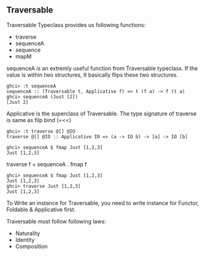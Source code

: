 ## Traversable

Traversable Typeclass provides us following functions:
- traverse
- sequenceA
- sequence
- mapM

sequenceA is an extremly useful function from Traversable typeclass. If the value is within two structures,
It basically flips these two structures.
```
ghci> :t sequenceA
sequenceA :: (Traversable t, Applicative f) => t (f a) -> f (t a)
ghci> sequenceA (Just [2])
[Just 2]
```

Applicative is the superclass of Traversable. The type signature of traverse is same as filp bind (=<<)
```
ghci> :t traverse @[] @IO
traverse @[] @IO :: Applicative IO => (a -> IO b) -> [a] -> IO [b]
```
```
ghci> sequenceA $ fmap Just [1,2,3]
Just [1,2,3]
```
traverse f = sequenceA . fmap f

```
ghci> sequenceA $ fmap Just [1,2,3]
Just [1,2,3]
ghci> traverse Just [1,2,3]
Just [1,2,3]
```

To Write an instance for Traversable, you need to write instance for Functor, Foldable & Applicative first.

Traversable must follow following laws:
- Naturality
- Identity
- Composition
